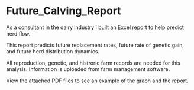 # Future_Calving_Report

As a consultant in the dairy industry I built an Excel report to help predict herd flow.

This report predicts future replacement rates, future rate of genetic gain, and future herd distribution dynamics.

All reproduction, genetic, and histroric farm records are needed for this analysis.
Information is uploaded from farm management software. 

View the attached PDF files to see an example of the graph and the report. 
